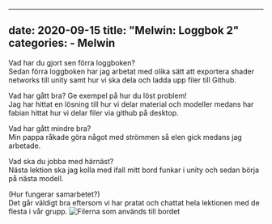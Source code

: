 
---
date: 2020-09-15
title: "Melwin: Loggbok 2"
categories: 
    - Melwin
---


Vad har du gjort sen förra loggboken?  
Sedan förra loggboken har jag arbetat med olika sätt att exportera shader networks till unity samt hur vi ska dela och ladda upp filer till Github.

Vad har gått bra? Ge exempel på hur du löst problem!  
Jag har hittat en lösning till hur vi delar material och modeller medans har fabian hittat hur vi delar filer via github på desktop.

Vad har gått mindre bra?   
Min pappa råkade göra något med strömmen så elen gick medans jag arbetade.

Vad ska du jobba med härnäst?  
Nästa lektion ska jag kolla med ifall mitt bord funkar i unity och sedan börja på nästa modell.

(Hur fungerar samarbetet?)  
Det går väldigt bra eftersom vi har pratat och chattat hela lektionen med de flesta i vår grupp.
![Filerna som används till bordet](https://cdn.discordapp.com/attachments/482137548681117717/755391863036575814/unknown.png)
